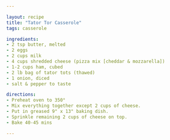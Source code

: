 ```yaml
---

layout: recipe
title: "Tator Tor Casserole"
tags: casserole

ingredients:
- 2 tsp butter, melted
- 2 eggs
- 2 cups milk
- 4 cups shredded cheese (pizza mix [cheddar & mozzarella])
- 1-2 cups ham, cubed
- 2 lb bag of tator tots (thawed)
- 1 onion, diced
- salt & pepper to taste

directions:
- Preheat oven to 350°
- Mix everything together except 2 cups of cheese. 
- Put in greased 9" x 13" baking dish.
- Sprinkle remaining 2 cups of cheese on top.
- Bake 40-45 mins

---
```

